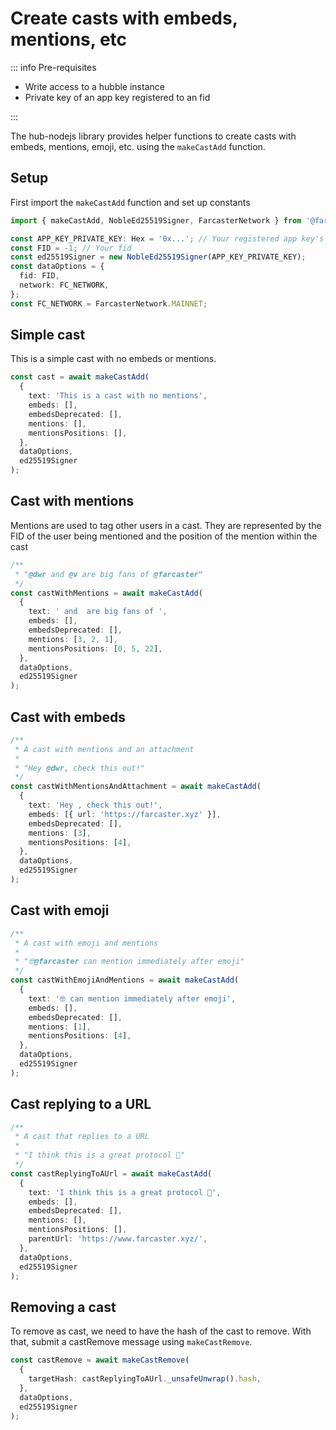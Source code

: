 # Create casts with embeds, mentions, etc

::: info Pre-requisites

- Write access to a hubble instance
- Private key of an app key registered to an fid

:::

The hub-nodejs library provides helper functions to create casts with embeds, mentions, emoji, etc. using
the `makeCastAdd` function.

## Setup

First import the `makeCastAdd` function and set up constants

```ts
import { makeCastAdd, NobleEd25519Signer, FarcasterNetwork } from '@farcaster/hub-nodejs';

const APP_KEY_PRIVATE_KEY: Hex = '0x...'; // Your registered app key's private key
const FID = -1; // Your fid
const ed25519Signer = new NobleEd25519Signer(APP_KEY_PRIVATE_KEY);
const dataOptions = {
  fid: FID,
  network: FC_NETWORK,
};
const FC_NETWORK = FarcasterNetwork.MAINNET;
```

## Simple cast

This is a simple cast with no embeds or mentions.

```typescript
const cast = await makeCastAdd(
  {
    text: 'This is a cast with no mentions',
    embeds: [],
    embedsDeprecated: [],
    mentions: [],
    mentionsPositions: [],
  },
  dataOptions,
  ed25519Signer
);
```

## Cast with mentions

Mentions are used to tag other users in a cast. They are represented by the FID of the user being mentioned and the
position of the mention within the cast

```typescript
/**
 * "@dwr and @v are big fans of @farcaster"
 */
const castWithMentions = await makeCastAdd(
  {
    text: ' and  are big fans of ',
    embeds: [],
    embedsDeprecated: [],
    mentions: [3, 2, 1],
    mentionsPositions: [0, 5, 22],
  },
  dataOptions,
  ed25519Signer
);
```

## Cast with embeds

```typescript
/**
 * A cast with mentions and an attachment
 *
 * "Hey @dwr, check this out!"
 */
const castWithMentionsAndAttachment = await makeCastAdd(
  {
    text: 'Hey , check this out!',
    embeds: [{ url: 'https://farcaster.xyz' }],
    embedsDeprecated: [],
    mentions: [3],
    mentionsPositions: [4],
  },
  dataOptions,
  ed25519Signer
);
```

## Cast with emoji

```typescript
/**
 * A cast with emoji and mentions
 *
 * "🤓@farcaster can mention immediately after emoji"
 */
const castWithEmojiAndMentions = await makeCastAdd(
  {
    text: '🤓 can mention immediately after emoji',
    embeds: [],
    embedsDeprecated: [],
    mentions: [1],
    mentionsPositions: [4],
  },
  dataOptions,
  ed25519Signer
);
```

## Cast replying to a URL

```typescript
/**
 * A cast that replies to a URL
 *
 * "I think this is a great protocol 🚀"
 */
const castReplyingToAUrl = await makeCastAdd(
  {
    text: 'I think this is a great protocol 🚀',
    embeds: [],
    embedsDeprecated: [],
    mentions: [],
    mentionsPositions: [],
    parentUrl: 'https://www.farcaster.xyz/',
  },
  dataOptions,
  ed25519Signer
);
```

## Removing a cast

To remove as cast, we need to have the hash of the cast to remove. With that, submit a castRemove message
using `makeCastRemove`.

```typescript
const castRemove = await makeCastRemove(
  {
    targetHash: castReplyingToAUrl._unsafeUnwrap().hash,
  },
  dataOptions,
  ed25519Signer
);
```
